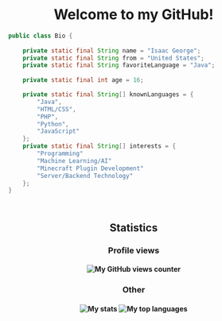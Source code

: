 <h1 align="center">Welcome to my GitHub!</h1>

```java
public class Bio {
    
    private static final String name = "Isaac George";
    private static final String from = "United States";
    private static final String favoriteLanguage = "Java";
    
    private static final int age = 16;

    private static final String[] knownLanguages = {
        "Java",
        "HTML/CSS",
        "PHP",
        "Python",
        "JavaScript"
    };
    private static final String[] interests = {
        "Programming"
        "Machine Learning/AI"
        "Minecraft Plugin Development"
        "Server/Backend Technology"
    };
}
```

<h2 align="center"><br/>Statistics</h3>

<h3 align="center">Profile views</h3>
<h4 align="center">
<img src="https://profile-counter.glitch.me/{MrGeoTech}/count.svg" alt="My GitHub views counter" />
</h4>

<h3 align="center">Other</h3>
<h4 align="center">
<img src="https://github-readme-stats.vercel.app/api?username=MrGeoTech&show_icons=true&theme=tokyonight" alt="My stats">
<img src="https://github-readme-stats.vercel.app/api/top-langs/?username=MrGeoTech&langs_count=10&theme=tokyonight&layout=compact" alt="My top languages">
</h4>
<!--
**MrGeoTech/MrGeoTech** is a ✨ _special_ ✨ repository because its `README.md` (this file) appears on your GitHub profile.

Here are some ideas to get you started:

- 🔭 I’m currently working on ...
- 🌱 I’m currently learning ...
- 👯 I’m looking to collaborate on ...
- 🤔 I’m looking for help with ...
- 💬 Ask me about ...
- 📫 How to reach me: ...
- 😄 Pronouns: ...
- ⚡ Fun fact: ...
-->
